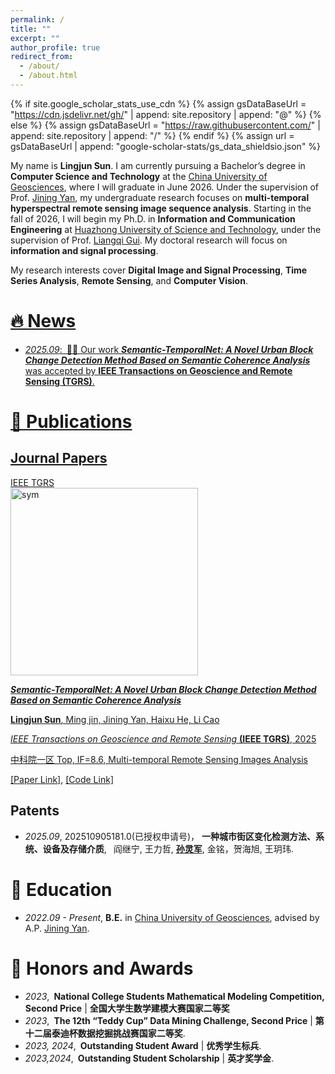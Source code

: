 ```yaml
---
permalink: /
title: ""
excerpt: ""
author_profile: true
redirect_from: 
  - /about/
  - /about.html
---
```


{% if site.google_scholar_stats_use_cdn %}
{% assign gsDataBaseUrl = "https://cdn.jsdelivr.net/gh/" | append: site.repository | append: "@" %}
{% else %}
{% assign gsDataBaseUrl = "https://raw.githubusercontent.com/" | append: site.repository | append: "/" %}
{% endif %}
{% assign url = gsDataBaseUrl | append: "google-scholar-stats/gs_data_shieldsio.json" %}

<span class='anchor' id='about-me'></span>

My name is **Lingjun Sun**. I am currently pursuing a Bachelor’s degree in **Computer Science and Technology** at the [China University of Geosciences](https://www.cug.edu.cn/), where I will graduate in June 2026. Under the supervision of Prof. [Jining Yan](https://scholar.google.com/citations?user=iYTHxQcAAAAJ&hl=en&oi=ao), my undergraduate research focuses on **multi-temporal hyperspectral remote sensing image sequence analysis**. Starting in the fall of 2026, I will begin my Ph.D. in **Information and Communication Engineering** at [Huazhong University of Science and Technology](https://www.hust.edu.cn/), under the supervision of Prof. [Liangqi Gui](http://faculty.hust.edu.cn/guiliangqi/zh_CN/index/1527449/list/index.htm). My doctoral research will focus on **information and signal processing**.

My research interests cover **Digital Image and Signal Processing**, **Time Series Analysis**, **Remote Sensing**, and **Computer Vision**. <a href='https://scholar.google.com/citations?user=-16o3-0AAAAJ'>


# 🔥 News
- *2025.09*:&ensp;🎉🎉 Our work ***Semantic-TemporalNet: A Novel Urban Block Change Detection Method Based on Semantic Coherence Analysis*** was accepted by **IEEE Transactions on Geoscience and Remote Sensing (TGRS)**.


# 📝 Publications 

<!-- 显示总引用量 -->
<!-- <span id="total_cit">0</span> -->

<!-- 显示单篇论文引用量 -->
<!-- <strong><span class="show_paper_citations" data="ZpxXejIAAAAJ:u-x6o8ySG0sC"></span></strong> -->

<!-- 显示总引用量徽章 -->
<!-- <a href='https://scholar.google.com/citations?user=ZpxXejIAAAAJ'><img src="https://img.shields.io/endpoint?logo=Google%20Scholar&url=https%3A%2F%2Fcdn.jsdelivr.net%2Fgh%2Fzzaiyan%2Fzzaiyan.github.io@google-scholar-stats%2Fgs_data_shieldsio.json&labelColor=f6f6f6&color=9cf&style=flat&label=citations"></a> -->

## Journal Papers

<div class='paper-box'><div class='paper-box-image'><div><div class="badge">IEEE TGRS</div><img src="{{ site.baseurl }}/pub_picture/STN.png" alt="sym" width="300"></div></div>
<div class='paper-box-text' markdown="1">

***Semantic-TemporalNet: A Novel Urban Block Change Detection Method Based on Semantic Coherence Analysis***

**<u>Lingjun Sun</u>**, Ming jin, Jining Yan, Haixu He, Li Cao

*IEEE Transactions on Geoscience and Remote Sensing* **(IEEE TGRS)**, 2025

中科院一区 Top, IF=8.6, Multi-temporal Remote Sensing Images Analysis

[[Paper Link]](https://doi.org/10.1109/TGRS.2025.3611378), [[Code Link]](https://github.com/CUG-BEODL/STN)

</div>
</div>

<!-- ## Conference Papers -->

<!-- - [Lorem ipsum dolor sit amet, consectetur adipiscing elit. Vivamus ornare aliquet ipsum, ac tempus justo dapibus sit amet](https://github.com), A, B, C, **CVPR 2020** -->

<!-- ## Preprints -->

## Patents

- *2025.09*, 202510905181.0(已授权申请号)， **一种城市街区变化检测方法、系统、设备及存储介质**, &ensp;阎继宁, 王力哲, **<u>孙灵军</u>**, 金铭，贺海旭, 王玥玮.

# 📖 Education
- *2022.09 - Present*, **B.E.** in [China University of Geosciences](https://www.cug.edu.cn/), advised by A.P. [Jining Yan](https://scholar.google.com/citations?user=iYTHxQcAAAAJ). 


<!-- 备选Emoji：🎖🏅💎🏆 -->
# 🏅 Honors and Awards

- *2023*,&ensp;**National College Students Mathematical Modeling Competition, Second Price** \| **全国大学生数学建模大赛国家二等奖**
- *2023*,&ensp;**The 12th “Teddy Cup” Data Mining Challenge, Second Price** \| **第十二届泰迪杯数据挖掘挑战赛国家二等奖**.
- *2023, 2024*,&ensp;**Outstanding Student Award** \| **优秀学生标兵**.
- *2023,2024*,&ensp;**Outstanding Student Scholarship** \| **英才奖学金**.


<!-- # 🔍 Services

<!-- ## Academic  -->

<!-- - **Program Committee** of AAAI Conference on Artificial Intelligence.


<!-- # 💬 Invited Talks
- *2021.06*, Lorem ipsum dolor sit amet, consectetur adipiscing elit. Vivamus ornare aliquet ipsum, ac tempus justo dapibus sit amet. 
- *2021.03*, Lorem ipsum dolor sit amet, consectetur adipiscing elit. Vivamus ornare aliquet ipsum, ac tempus justo dapibus sit amet.  \| [\[video\]](https://github.com/)

# 💻 Internships
- *2019.05 - 2020.02*, [Lorem](https://github.com/), China. -->

<!-- # 📚 Misc

## Open Source Tools

In my spare time, I develop and maintain several open-source tools to facilitate research and development:

- **TorchHook - 管理PyTorch钩子函数**: [[Repo]](https://github.com/zzaiyan/TorchHook)
  
  A PyTorch hooks manager, providing convenient interfaces to capture feature maps and debug models.

- **AnyCapture - 提取任意局部变量**: [[Repo]](https://github.com/zzaiyan/AnyCapture)

  A tool to capture local variables from any function, especially useful for visualizing attention maps in deep learning models.

- **netcut - 网络剪切板**: [[Repo]](https://github.com/zzaiyan/netcut), [[Live Demo]](https://zzaiyan.github.io/netcut/)

  A simple network clipboard application. Perfect for quickly sharing text between different devices.

Feel free to visit my [GitHub](https://github.com/zzaiyan) for more interesting projects.

<!-- ## Websites

During my studies of Computer Technologies, I operated several websites:

- **Technical Blog (技术博客)**: [b.zzaiyan.com](http://b.zzaiyan.com) - Sharing technical insights and learning experiences.
- **Personal Cloud Storage (个人网盘)**: [pan.zzaiyan.com](https://pan.zzaiyan.com/) - A personal cloud storage service (temporarily suspended due to network storage costs).
- **URL Shortner (短链接生成器, 正在开发)**: [s.zzaiyan.com](https://s.zzaiyan.com/) - A simple and efficient short URL generator to quickly create and manage short links for easy sharing. -->